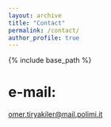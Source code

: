 ```yaml
---
layout: archive
title: "Contact"
permalink: /contact/
author_profile: true
---
```

{% include base_path %}

e-mail:
===
omer.tiryakiler@mail.polimi.it

